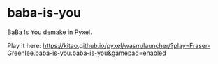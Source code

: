 # baba-is-you

BaBa Is You demake in Pyxel.

Play it here: https://kitao.github.io/pyxel/wasm/launcher/?play=Fraser-Greenlee.baba-is-you.baba-is-you&gamepad=enabled
